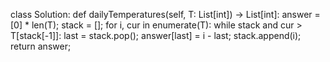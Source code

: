 


class Solution:
    def dailyTemperatures(self, T: List[int]) -> List[int]:
        answer = [0]  * len(T);
        stack = [];
        for i, cur in enumerate(T):
            while stack and cur > T[stack[-1]]:
                last = stack.pop();
                answer[last] = i - last;
            stack.append(i);
        return answer;
